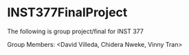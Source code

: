 # INST377FinalProject
The following is group project/final for INST 377

Group Members: <David Villeda, Chidera Nweke, Vinny Tran>

